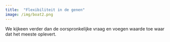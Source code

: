 ```yaml
---
title:  "Flexibiliteit in de genen"
image: /img/boat2.png
---
```

We kijkeen verder dan de oorspronkelijke vraag en voegen waarde toe waar dat het meeste oplevert.
